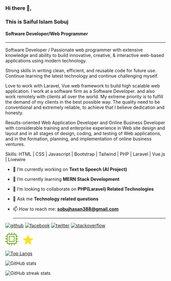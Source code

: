 ### Hi there 👋, 
### This is Saiful Islam Sobuj 
#### Software Developer/Web Programmer

<hr/>
Software Developer / Passionate web programmer with extensive knowledge and ability to build innovative, creative, & interactive web-based applications using modern technology.

Strong skills in writing clean, efficient, and reusable code for future use. Continue learning the latest technology and continue challenging myself.

Love to work with Laravel, Vue web framework to build high scalable web application. I work at a software firm as a Software Developer. and also work remotely with clients all over the world. My extreme priority is to fulfill the demand of my clients in the best possible way. The quality need to be conventional and extremely reliable, to achieve that I believe dedication and honesty.

Results-oriented Web Application Developer and Online Business Developer with considerable training and enterprise experience in Web site design and layout and in all stages of design, coding, and testing of Web applications, and in the formation, planning, and implementation of online business ventures.

Skills: HTML | CSS | Javascript | Bootstrap | Tailwind | PHP | Laravel | Vue.js | Livewire

- 🔭 I’m currently working on **Text to Speech (AI Project)** 
- 🌱 I’m currently learning **MERN Stack Development** 
- 👯 I’m looking to collaborate on **PHP(Laravel) Related Technologies** 
- 💬 Ask me **Technology related questions** 
- 📫 How to reach me: **sobujhasan388@gmail.com**

  <hr/>


[<img src='https://cdn.jsdelivr.net/npm/simple-icons@3.0.1/icons/github.svg' alt='github' height='40'>](https://github.com/sobuj-hasan)  [<img src='https://cdn.jsdelivr.net/npm/simple-icons@3.0.1/icons/facebook.svg' alt='facebook' height='40'>](https://www.facebook.com/sobujhasan388)  [<img src='https://cdn.jsdelivr.net/npm/simple-icons@3.0.1/icons/twitter.svg' alt='twitter' height='40'>](https://twitter.com/saifuli81748283)  [<img src='https://cdn.jsdelivr.net/npm/simple-icons@3.0.1/icons/stackoverflow.svg' alt='stackoverflow' height='40'>](https://stackoverflow.com/users/16363124/saiful-islam-sobuj)  

<a href='https://docs.github.com/en/developers'><img src='https://raw.githubusercontent.com/acervenky/animated-github-badges/master/assets/devbadge.gif' width='40' height='40'></a> <a href='https://stars.github.com/'><img src='https://raw.githubusercontent.com/acervenky/animated-github-badges/master/assets/starbadge.gif' width='35' height='35'></a> 

[![Top Langs](https://github-readme-stats.vercel.app/api/top-langs/?username=sobuj-hasan)](https://github.com/anuraghazra/github-readme-stats)

![GitHub stats](https://github-readme-stats.vercel.app/api?username=sobuj-hasan&show_icons=true)  

![GitHub streak stats](https://streak-stats.demolab.com/?user=sobuj-hasan)  

